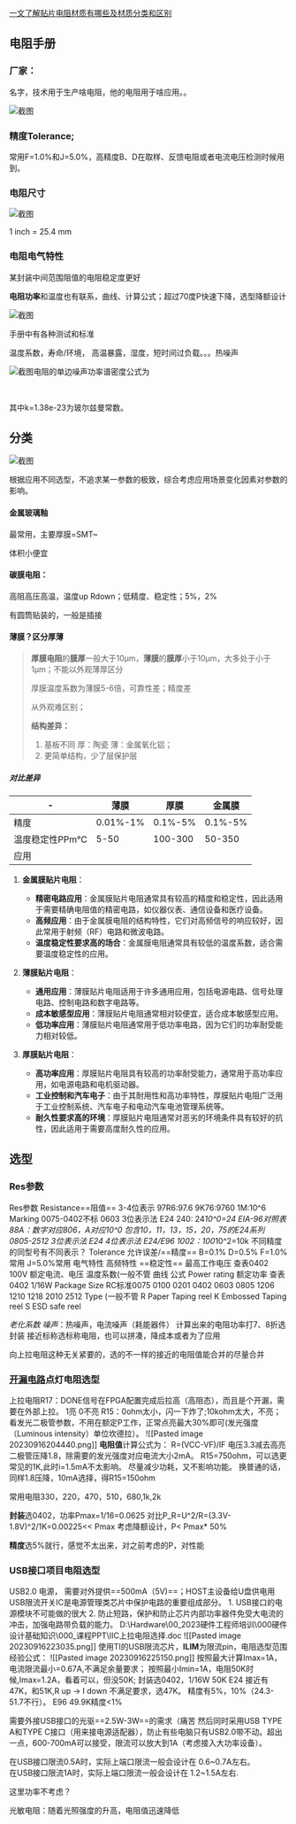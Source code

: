 [一文了解贴片电阻材质有哪些及材质分类和区别](note://WEBd2cd66f97eab6707368c47b20e31626e)

## **电阻手册**

### **厂家：**

名字，技术用于生产啥电阻，他的电阻用于啥应用。。

![截图](2858cd0c8e710070172f15740d281a13.png)

### **精度Tolerance**;

常用F=1.0%和J=5.0%，高精度B、D在取样、反馈电阻或者电流电压检测时候用到。

### **电阻尺寸**

![截图](c4de635306b4b8a9750f253e7628f2e1.png)

1 inch = 25.4 mm

### **电阻电气特性**

某封装中间范围阻值的电阻稳定度更好

**电阻功率**和温度也有联系，曲线、计算公式；超过70度P快速下降，选型降额设计

![截图](6ebf63485a9750cddd2e0f0db63d6ee6.png)

手册中有各种测试和标准

温度系数，寿命/环境， 高温暴露，湿度，短时间过负载。。。热噪声

![截图](0a49d447615203c214ea747e8ae65104.png)电阻的单边噪声功率谱密度公式为

<br/>

其中k=1.38e-23为玻尔兹曼常数。

## **分类**

![截图](a180ce2b23737372d4ef64529b1ee225.png)

根据应用不同选型，不追求某一参数的极致，综合考虑应用场景变化因素对参数的影响。

#### **金属玻璃釉**

最常用，主要厚膜=SMT\~

体积小便宜

#### **碳膜电阻：**

高阻高压高温，温度up Rdown；低精度、稳定性；5%，2%

有圆筒贴装的，一般是插接

#### **薄膜**？区分厚薄

> **厚膜电阻**的**膜厚**一般大于10μm，**薄膜**的**膜厚**小于10μm，大多处于小于1μm；不能以外观薄厚区分
> 
> 厚膜温度系数为薄膜5-6倍，可靠性差；精度差
> 
> 从外观难区别；
> 
> **结构差异：**
> 
> 1. 基板不同  厚：陶瓷 薄：金属氧化铝；
> 2. 更简单结构，少了层保护层

##### 对比差异

 -|薄膜|厚膜|金属膜
 ---|---|---|---
 精度|0.01%-1%|0.1%-5%|0.1%-5%
 温度稳定性PPm°C|5-50|100-300|50-350
 应用|||  


1. **金属膜贴片电阻**：    
    - **精密电路应用**：金属膜贴片电阻通常具有较高的精度和稳定性，因此适用于需要精确电阻值的精密电路，如仪器仪表、通信设备和医疗设备。        
    - **高频应用**：由于金属膜电阻的结构特性，它们对高频信号的响应较好，因此常用于射频（RF）电路和微波电路。        
    - **温度稳定性要求高的场合**：金属膜电阻通常具有较低的温度系数，适合需要温度稳定性的应用。
        
2. **薄膜贴片电阻**：    
    - **通用应用**：薄膜贴片电阻适用于许多通用应用，包括电源电路、信号处理电路、控制电路和数字电路等。        
    - **成本敏感型应用**：薄膜贴片电阻通常相对较便宜，适合成本敏感型应用。        
    - **低功率应用**：薄膜贴片电阻通常用于低功率电路，因为它们的功率耐受能力相对较低。
        
3. **厚膜贴片电阻**：    
    - **高功率应用**：厚膜贴片电阻具有较高的功率耐受能力，通常用于高功率应用，如电源电路和电机驱动器。        
    - **工业控制和汽车电子**：由于其耐用性和高功率特性，厚膜贴片电阻广泛用于工业控制系统、汽车电子和电动汽车电池管理系统等。        
    - **耐久性要求高的环境**：厚膜贴片电阻通常对恶劣的环境条件具有较好的抗性，因此适用于需要高度耐久性的应用。


## 选型
### Res参数
Res参数
	Resistance==阻值==
		3-4位表示
			97R6:97.6
			9K76:9760
			1M:10^6
		Marking
			0075-0402不标
			0603
				3位表示法 E24
					240: 24*10^0=24
				EIA-96对照表
					88A：数字对应806，A对应10^0
					包含10，11，13，15，20，75的E24系列
			0805-2512
				3位表示法 E24
				4位表示法 E24/E96
					1002：100*10^2=10k
			不同精度的同型号有不同表示？
	Tolerance
		允许误差/==精度==
			B=0.1%
			D=0.5%
			F=1.0%常用
			J=5.0%常用
	电气特性
		高频特性
		==稳定性==
			最高工作电压
				查表0402 100V
			额定电流、电压
			温度系数(一般不管
				曲线
				公式
			Power rating
				额定功率
					查表0402 1/16W
	Package
		Size
			RC标准0075 0100 0201 0402 0603 0805 1206 1210 1218 2010 2512
		Type (一般不管
			R
				Paper Taping reel
			K
				Embossed Taping reel
			S
				ESD safe reel

*老化系数*
*噪声*：热噪声，电流噪声（耗能器件）
计算出来的电阻功率打7、8折选封装
接近标称选标称电阻，也可以拼凑，降成本或者为了应用

向上拉电阻这种无关紧要的，选的不一样的接近的电阻值能合并的尽量合并

### [开漏电路](常见电路.md)点灯电阻选型

上拉电阻R17：DONE信号在FPGA配置完成后拉高（高阻态），而且是个开漏，需要在外部上拉。
1亮 0不亮
R15：0ohm太小，闪一下炸了;10kohm太大，不亮；看发光二极管参数，不用在额定P工作，正常点亮最大30%即可(发光强度（Luminous intensity）单位坎德拉）。
![[Pasted image 20230916204440.png]]
**电阻值**计算公式为： R=(VCC-VF)/IF
电压3.3减去高亮二极管压降1.8，除需要的发光强度对应电流大小2mA。
R15=750ohm，可以选更常见的1K,此时i=1.5mA不太影响。
	尽量减少功耗，又不影响功能。
换普通的话，同样1.8压降，10mA选择，得R15=150ohm

常用电阻330，220，470，510，680,1k,2k

**封装**选0402，功率Pmax=1/16=0.0625
对比P_R=U^2/R=(3.3V-1.8V)^2/1K=0.00225<< Pmax
考虑降额设计，P< Pmax* 50%

**精度**选5%就行，感觉不太出来，对之前考虑的P，对性能

### USB接口项目电阻选型
USB2.0 电源， 需要对外提供==500mA（5V)==；HOST主设备给U盘供电用
USB限流开关IC是电源管理类芯片中保护电路的重要组成部分。
	1. USB接口的电源模块不可能做的很大
	2. 防止短路，保护和防止芯片内部功率器件免受大电流的冲击，加强电路带负载的能力。
D:\Hardware\00_2023硬件工程师培训\000硬件设计基础知识\000_课程PPT\IIC上拉电阻选择.doc
![[Pasted image 20230916223035.png]]
使用TI的USB限流芯片，**ILIM**为限流pin，电阻选型范围经验公式：
![[Pasted image 20230916225150.png]]
按照最大计算Imax=1A，电流限流最小=0.67A,不满足余量要求；
按照最小Imin=1A，电阻50K时候,Imax=1.2A，看着可以，但没50K;
封装选0402，1/16W 50K
E24
接近有47K，和51K,R up -> I down 不满足要求，选47K。
精度有5%，10%（24.3-51.7不行）。
E96
49.9K精度<1%

需要外接USB接口的光驱==2.5W-3W==的需求（痛苦
然后同时采用USB TYPE A和TYPE C接口（用来接电源适配器），防止有些电脑只有USB2.0带不动。超出一点，600-700mA可以接受，限流可以放大到1A（考虑接入大功率设备）。

在USB接口限流0.5A时，实际上端口限流一般会设计在 0.6~0.7A左右。  
在USB接口限流1A时，实际上端口限流一般会设计在 1.2~1.5A左右.

这里功率不考虑？


光敏电阻：随着光照强度的升高，电阻值迅速降低
